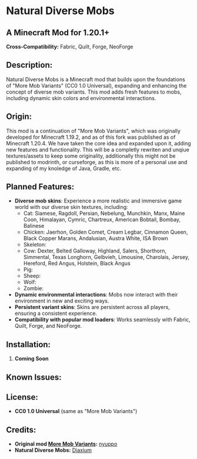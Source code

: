 **Natural Diverse Mobs**
==========================

**A Minecraft Mod for 1.20.1+**
--------------------------------

**Cross-Compatibility:** Fabric, Quilt, Forge, NeoForge

**Description:**
---------------

Natural Diverse Mobs is a Minecraft mod that builds upon the foundations of "More Mob Variants" (CC0 1.0 Universal), expanding and enhancing the concept of diverse mob variants. This mod adds fresh features to mobs, including dynamic skin colors and environmental interactions.

**Origin:**
-----------

This mod is a continuation of "More Mob Variants", which was originally developed for Minecraft 1.19.2, and as of this fork was published as of Minecraft 1.20.4. We have taken the core idea and expanded upon it, adding new features and functionality. This will be a completly rewriten and unqiue textures/assets to keep some originality, additionally this might not be published to modrinth, or curseforge, as this is more of a personal use and expanding of my knoledge of Java, Gradle, etc.

**Planned Features:**
------------

* **Diverse mob skins**: Experience a more realistic and immersive game world with our diverse skin textures, including:
	+ Cat: Siamese, Ragdoll, Persian, Nebelung, Munchkin, Manx, Maine Coon, Himalayan, Cymric, Chartreux, American Bobtail, Bombay, Balinese
	+ Chicken: Jaerhon, Golden Comet, Cream Legbar, Cinnamon Queen, Black Copper Marans, Andalusian, Austra White, ISA Brown
	+ Skeleton:
	+ Cow: Dexter, Belted Galloway, Highland, Salers, Shorthorn, Simmental, Texas Longhorn, Gelbvieh, Limousine, Charolais, Jersey, Hereford, Red Angus, Holstein, Black Angus
	+ Pig:
	+ Sheep:
	+ Wolf:
	+ Zombie:
* **Dynamic environmental interactions**: Mobs now interact with their environment in new and exciting ways.
* **Persistent variant skins**: Skins are persistent across all players, ensuring a consistent experience.
* **Compatibility with popular mod loaders**: Works seamlessly with Fabric, Quilt, Forge, and NeoForge.

**Installation:**
---------------

1. **Coming Soon**

**Known Issues:**
----------------


**License:**
------------

* **CC0 1.0 Universal** (same as "More Mob Variants")

**Credits:**
------------

* **Original mod [More Mob Variants](https://github.com/nyuppo/MobVariants/tree/master):** [nyuppo](https://github.com/nyuppo)
* **Natural Diverse Mobs:** [Diaxium](https://github.com/Diaxium)

